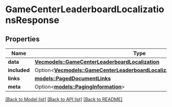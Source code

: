 # GameCenterLeaderboardLocalizationsResponse

## Properties

Name | Type | Description | Notes
------------ | ------------- | ------------- | -------------
**data** | [**Vec<models::GameCenterLeaderboardLocalization>**](GameCenterLeaderboardLocalization.md) |  | 
**included** | Option<[**Vec<models::GameCenterLeaderboardLocalizationsResponseIncludedInner>**](GameCenterLeaderboardLocalizationsResponse_included_inner.md)> |  | [optional]
**links** | [**models::PagedDocumentLinks**](PagedDocumentLinks.md) |  | 
**meta** | Option<[**models::PagingInformation**](PagingInformation.md)> |  | [optional]

[[Back to Model list]](../README.md#documentation-for-models) [[Back to API list]](../README.md#documentation-for-api-endpoints) [[Back to README]](../README.md)


